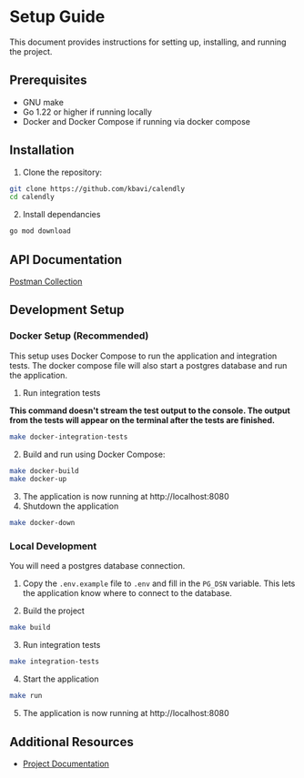 # Setup Guide

This document provides instructions for setting up, installing, and running the project.

## Prerequisites

- GNU make
- Go 1.22 or higher if running locally
- Docker and Docker Compose if running via docker compose


## Installation

1. Clone the repository:
```sh
git clone https://github.com/kbavi/calendly
cd calendly
```
2. Install dependancies
```sh
go mod download
```

## API Documentation
[Postman Collection](./Calendly.postman_collection.json)

## Development Setup

### Docker Setup (Recommended)

This setup uses Docker Compose to run the application and integration tests. The docker compose file will also start a postgres database and run the application.

1. Run integration tests

**This command doesn't stream the test output to the console. The output from the tests will appear on the terminal after the tests are finished.**

```sh
make docker-integration-tests
```

2. Build and run using Docker Compose:
```sh
make docker-build
make docker-up
```
3. The application is now running at http://localhost:8080
4. Shutdown the application
```sh
make docker-down
```

### Local Development

You will need a postgres database connection.

1. Copy the `.env.example` file to `.env` and fill in the `PG_DSN` variable. This lets the application know where to connect to the database.

2. Build the project
```sh
make build
```
3. Run integration tests
```sh
make integration-tests
```
4. Start the application
```sh
make run
```
5. The application is now running at http://localhost:8080
## Additional Resources

- [Project Documentation](./PRD.md)